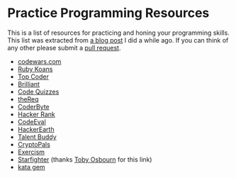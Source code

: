 # Practice Programming Resources

This is a list of resources for practicing and honing your programming skills. This list was extracted from [a blog post](http://notions.me/post/how-to-improve-your-programming-skills) I did a while ago. If you can think of any other please submit a [pull request](https://github.com/overture8/practice-programming-resources/pulls).

* [codewars.com](http://www.codewars.com/)
* [Ruby Koans](http://rubykoans.com/)
* [Top Coder](http://www.topcoder.com)
* [Brilliant](https://brilliant.org)
* [Code Quizzes](http://www.codequizzes.com)
* [theReq](http://thereq.com/q/best-ruby-software-interview-questions/programming)
* [CoderByte](http://coderbyte.com)
* [Hacker Rank](https://www.hackerrank.com)
* [CodeEval](https://www.codeeval.com)
* [HackerEarth](http://www.hackerearth.com)
* [Talent Buddy](http://www.talentbuddy.co/)
* [CryptoPals](http://cryptopals.com/)
* [Exercism](http://exercism.io)
* [Starfighter](http://www.starfighters.io/) (thanks [Toby Osbourn](http://tosbourn.com/) for this link)
* [kata gem](https://github.com/wbailey/kata)
